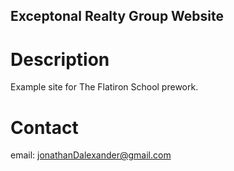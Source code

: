 Exceptonal Realty Group Website
---

# Description

Example site for The Flatiron School prework.

# Contact

email: jonathanDalexander@gmail.com
